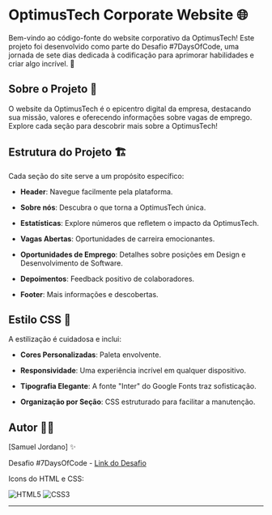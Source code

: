 # OptimusTech Corporate Website 🌐

Bem-vindo ao código-fonte do website corporativo da OptimusTech! Este projeto foi desenvolvido como parte do Desafio #7DaysOfCode, uma jornada de sete dias dedicada à codificação para aprimorar habilidades e criar algo incrível. 🚀

## Sobre o Projeto 📄

O website da OptimusTech é o epicentro digital da empresa, destacando sua missão, valores e oferecendo informações sobre vagas de emprego. Explore cada seção para descobrir mais sobre a OptimusTech!

## Estrutura do Projeto 🏗️

Cada seção do site serve a um propósito específico:

- **Header**: Navegue facilmente pela plataforma.

- **Sobre nós**: Descubra o que torna a OptimusTech única.

- **Estatísticas**: Explore números que refletem o impacto da OptimusTech.

- **Vagas Abertas**: Oportunidades de carreira emocionantes.

- **Oportunidades de Emprego**: Detalhes sobre posições em Design e Desenvolvimento de Software.

- **Depoimentos**: Feedback positivo de colaboradores.

- **Footer**: Mais informações e descobertas.

## Estilo CSS 🎨

A estilização é cuidadosa e inclui:

- **Cores Personalizadas**: Paleta envolvente.

- **Responsividade**: Uma experiência incrível em qualquer dispositivo.

- **Tipografia Elegante**: A fonte "Inter" do Google Fonts traz sofisticação.

- **Organização por Seção**: CSS estruturado para facilitar a manutenção.


## Autor 🧙‍♂️

[Samuel Jordano]  ✨

Desafio #7DaysOfCode - [Link do Desafio](https://www.figma.com/file/mm3MLozvUDGhDRTxSLlGL5/7daysOfCode-HTML-CSS?node-id=0%3A1&mode=dev)

Icons do HTML e CSS:

![HTML5](https://img.icons8.com/color/48/000000/html-5.png) ![CSS3](https://img.icons8.com/color/48/000000/css3.png)

---
